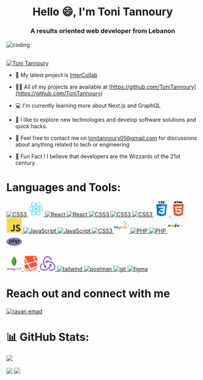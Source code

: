

<h1 align="center">Hello 😄, I'm Toni Tannoury</h1>
<h3 align="center">A results oriented web developer from Lebanon</h3>
<img align="center" src="https://github.com/ToniTannoury/InterCollab/assets/138028340/cc5ef9cc-7a09-449c-bf27-7ed945c7c4a3" width="100%" height="450" alt="coding">

<br/>
<br/>

<p align="left"> <a href="https://github.com/ryo-ma/github-profile-trophy"><img src="https://github-profile-trophy.vercel.app/?username=ToniTannoury" alt="Toni Tannoury" /></a> </p>

- 🔭 My latest project is [InterCollab](https://github.com/ToniTannoury/InterCollab)

- 👨‍💻 All of my projects are available at [https://github.com/ToniTannoury](https://github.com/ToniTannoury)

- 💻 I'm currently learning more about Next.js and GraphQL 

- 📝  I like to explore new technologies and develop software solutions and quick hacks.

- 💬 Feel free to contact me on tonitannoury01@gmail.com for discussions about anything related to tech or engineering

- 🧙 Fun Fact ! I believe that developers are the Wizzards of the 21st century


# Languages and Tools:
<p align="left">
  <a href="https://nextjs.org/" target="_blank" rel="noreferrer">
    <img src="https://testrigor.com/wp-content/uploads/2023/04/nextjs-logo-square.png" alt="CSS3" width="40" height="40"/>
  </a>
  <a href="https://reactjs.org/" target="_blank" rel="noreferrer">
    <img src="https://raw.githubusercontent.com/devicons/devicon/master/icons/react/react-original.svg" alt="React" width="40" height="40"/>
  </a>
  <a href="https://webrtc.org/" target="_blank" rel="noreferrer">
    <img src="https://logos-download.com/wp-content/uploads/2022/01/WebRTC_Logo-700x590.png" alt="React" width="40" height="40"/>
  </a>
  <a href="https://graphql.org/" target="_blank" rel="noreferrer">
    <img src="https://upload.wikimedia.org/wikipedia/commons/thumb/1/17/GraphQL_Logo.svg/1200px-GraphQL_Logo.svg.png" alt="React" width="40" height="40"/>
  </a>
  <a href="https://aws.amazon.com//" target="_blank" rel="noreferrer">
    <img src="https://i0.wp.com/bizgiveworld.com/wp-content/uploads/2020/04/aws-logo.png?fit=400%2C225&ssl=1" alt="CSS3" width="40" height="40"/>
  </a>
  <a href="https://www.typescriptlang.org//" target="_blank" rel="noreferrer">
    <img src="https://cdn.icon-icons.com/icons2/2415/PNG/512/typescript_original_logo_icon_146317.png" alt="CSS3" width="40" height="40"/>
  </a>
  <a href="https://www.python.org/" target="_blank" rel="noreferrer">
    <img src="https://upload.wikimedia.org/wikipedia/commons/thumb/0/0a/Python.svg/1200px-Python.svg.png" alt="CSS3" width="40" height="40"/>
  </a>
  <a href="https://www.w3schools.com/css/" target="_blank" rel="noreferrer">
    <img src="https://raw.githubusercontent.com/devicons/devicon/master/icons/css3/css3-original-wordmark.svg" alt="CSS3" width="40" height="40"/>
  </a>
  <a href="https://www.w3.org/html/" target="_blank" rel="noreferrer">
    <img src="https://raw.githubusercontent.com/devicons/devicon/master/icons/html5/html5-original-wordmark.svg" alt="HTML5" width="40" height="40"/>
  </a>
  <a href="https://developer.mozilla.org/en-US/docs/Web/JavaScript" target="_blank" rel="noreferrer">
    <img src="https://raw.githubusercontent.com/devicons/devicon/master/icons/javascript/javascript-original.svg" alt="JavaScript" width="40" height="40"/>
  </a>
  <a href="https://expressjs.com/" target="_blank" rel="noreferrer">
    <img src="https://expressjs.com/images/express-facebook-share.png" alt="JavaScript" width="80" height="40"/>
  </a>
  <a href="https://getbootstrap.com/" target="_blank" rel="noreferrer">
    <img src="https://static.javatpoint.com/bootstrappages/images/bootstrap-tutorial.png" alt="JavaScript" width="40" height="40"/>
  </a>
  <a href="https://https://ant.design///" target="_blank" rel="noreferrer">
    <img src="https://encrypted-tbn0.gstatic.com/images?q=tbn:ANd9GcTFiTel-_ql-a9m_0DiI2qKQzrqxnAGm7afEw8agH4xqw&s" alt="CSS3" width="40" height="40"/>
  </a>
  <a href="https://www.mysql.com/" target="_blank" rel="noreferrer">
    <img src="https://raw.githubusercontent.com/devicons/devicon/master/icons/mysql/mysql-original-wordmark.svg" alt="MySQL" width="40" height="40"/>
  </a>
   <a href="https://socket.io/" target="_blank" rel="noreferrer">
    <img src="https://upload.wikimedia.org/wikipedia/commons/thumb/9/96/Socket-io.svg/1200px-Socket-io.svg.png" alt="PHP" width="40" height="40"/>
  </a>
  <a href="https://stripe.com/docs/js" target="_blank" rel="noreferrer">
    <img src="https://avatars.githubusercontent.com/u/856813?s=280&v=4" alt="PHP" width="40" height="40"/>
  </a>
  <a href="https://nodejs.org" target="_blank" rel="noreferrer">
    <img src="https://raw.githubusercontent.com/devicons/devicon/master/icons/nodejs/nodejs-original-wordmark.svg" alt="Node.js" width="40" height="40"/>
  </a>
  <a href="https://www.php.net" target="_blank" rel="noreferrer">
    <img src="https://raw.githubusercontent.com/devicons/devicon/master/icons/php/php-original.svg" alt="PHP" width="40" height="40"/>
  </a>
  
  
<p align="left">   <a href="https://www.mongodb.com/" target="_blank" rel="noreferrer"> <img src="https://raw.githubusercontent.com/devicons/devicon/master/icons/mongodb/mongodb-original-wordmark.svg" alt="mongodb" width="40" height="40"/> </a>
  <a href="https://laravel.com/" target="_blank" rel="noreferrer">
    <img src="https://raw.githubusercontent.com/devicons/devicon/master/icons/laravel/laravel-plain-wordmark.svg" alt="Laravel" width="40" height="40"/>
  </a>
  <a href="https://redux.js.org" target="_blank" rel="noreferrer"> <img src="https://raw.githubusercontent.com/devicons/devicon/master/icons/redux/redux-original.svg" alt="redux" width="40" height="40"/> </a> <a href="https://tailwindcss.com/" target="_blank" rel="noreferrer"> <img src="https://www.vectorlogo.zone/logos/tailwindcss/tailwindcss-icon.svg" alt="tailwind" width="40" height="40"/> </a><a href="https://postman.com" target="_blank" rel="noreferrer"> <img src="https://www.vectorlogo.zone/logos/getpostman/getpostman-icon.svg" alt="postman" width="40" height="40"/> </a> <a href="https://git-scm.com/" target="_blank" rel="noreferrer"> <img src="https://www.vectorlogo.zone/logos/git-scm/git-scm-icon.svg" alt="git" width="40" height="40"/> </a> <a href="https://www.figma.com/" target="_blank" rel="noreferrer"> <img src="https://www.vectorlogo.zone/logos/figma/figma-icon.svg" alt="figma" width="40" height="40"/> </a>
</p>


# Reach out and connect with me


<a href="https://www.linkedin.com/in/toni-tannoury-8a2012294/" target="blank"><img align="center" src="https://raw.githubusercontent.com/rahuldkjain/github-profile-readme-generator/master/src/images/icons/Social/linked-in-alt.svg" alt="rayan emad" height="30" width="40" /></a>
</p>

# 📊 GitHub Stats:

![](https://github-readme-stats.vercel.app/api/top-langs/?username=ToniTannoury&theme=dark&hide_border=false&include_all_commits=false&count_private=false&layout=compact)

![](https://github-readme-stats.vercel.app/api?username=ToniTannoury&theme=dark&hide_border=false&include_all_commits=false&count_private=false)
![](https://github-readme-streak-stats.herokuapp.com/?user=ToniTannoury&theme=dark&hide_border=false)

